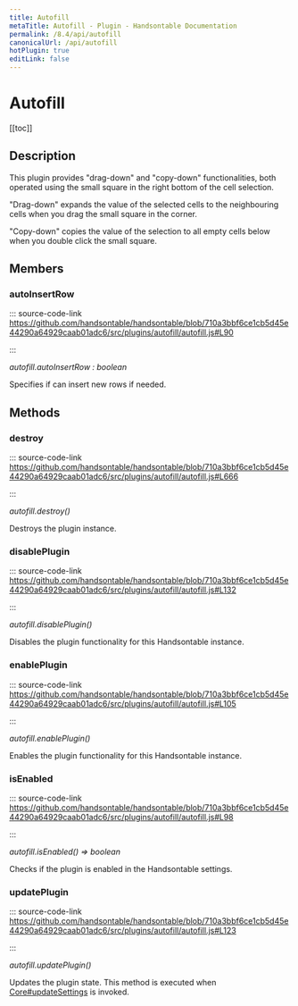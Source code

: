 ```yaml
---
title: Autofill
metaTitle: Autofill - Plugin - Handsontable Documentation
permalink: /8.4/api/autofill
canonicalUrl: /api/autofill
hotPlugin: true
editLink: false
---
```


# Autofill

[[toc]]

## Description

This plugin provides "drag-down" and "copy-down" functionalities, both operated using the small square in the right
bottom of the cell selection.

"Drag-down" expands the value of the selected cells to the neighbouring cells when you drag the small
square in the corner.

"Copy-down" copies the value of the selection to all empty cells below when you double click the small square.


## Members

### autoInsertRow
  
::: source-code-link https://github.com/handsontable/handsontable/blob/710a3bbf6ce1cb5d45e44290a64929caab01adc6/src/plugins/autofill/autofill.js#L90

:::

_autofill.autoInsertRow : boolean_

Specifies if can insert new rows if needed.


## Methods

### destroy
  
::: source-code-link https://github.com/handsontable/handsontable/blob/710a3bbf6ce1cb5d45e44290a64929caab01adc6/src/plugins/autofill/autofill.js#L666

:::

_autofill.destroy()_

Destroys the plugin instance.



### disablePlugin
  
::: source-code-link https://github.com/handsontable/handsontable/blob/710a3bbf6ce1cb5d45e44290a64929caab01adc6/src/plugins/autofill/autofill.js#L132

:::

_autofill.disablePlugin()_

Disables the plugin functionality for this Handsontable instance.



### enablePlugin
  
::: source-code-link https://github.com/handsontable/handsontable/blob/710a3bbf6ce1cb5d45e44290a64929caab01adc6/src/plugins/autofill/autofill.js#L105

:::

_autofill.enablePlugin()_

Enables the plugin functionality for this Handsontable instance.



### isEnabled
  
::: source-code-link https://github.com/handsontable/handsontable/blob/710a3bbf6ce1cb5d45e44290a64929caab01adc6/src/plugins/autofill/autofill.js#L98

:::

_autofill.isEnabled() ⇒ boolean_

Checks if the plugin is enabled in the Handsontable settings.



### updatePlugin
  
::: source-code-link https://github.com/handsontable/handsontable/blob/710a3bbf6ce1cb5d45e44290a64929caab01adc6/src/plugins/autofill/autofill.js#L123

:::

_autofill.updatePlugin()_

Updates the plugin state. This method is executed when [Core#updateSettings](@/api/core.md#updatesettings) is invoked.


